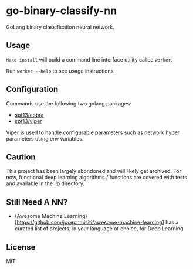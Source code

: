 # go-binary-classify-nn

GoLang binary classification neural network.

## Usage

`Make install` will build a command line interface utility called `worker`.

Run `worker --help` to see usage instructions.

## Configuration

Commands use the following two golang packages:

- [spf13/cobra](https://github.com/spf13/cobra)
- [spf13/viper](https://github.com/spf13/viper)

Viper is used to handle configurable parameters such as network hyper parameters using env variables.

## Caution

This project has been largely abondoned and will likely get archived. For now, functional deep learning algorithms / functions are covered with tests and available in the [lib](/lib) directory.

## Still Need A NN?

- (Awesome Machine Learning)[https://github.com/josephmisiti/awesome-machine-learning] has a curated list of projects, in your language of choice, for Deep Learning

## License

MIT

